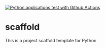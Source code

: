 [![Python applications test with Github Actions](https://github.com/diwakarsharma2k/scaffold/actions/workflows/main.yml/badge.svg)](https://github.com/diwakarsharma2k/scaffold/actions/workflows/main.yml)

# scaffold
This is a project scaffold template for Python
